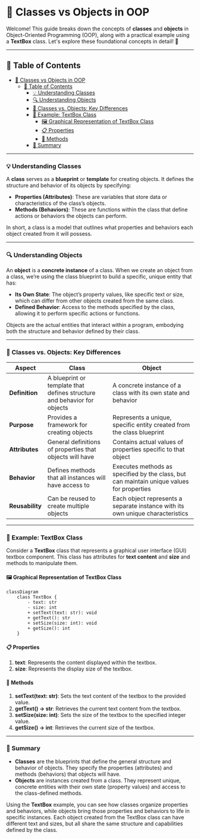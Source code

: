 # 📘 Classes vs Objects in OOP

Welcome! This guide breaks down the concepts of **classes** and **objects** in Object-Oriented Programming (OOP), along with a practical example using a **TextBox** class. Let's explore these foundational concepts in detail! 🚀

---

## 📑 Table of Contents

- [📘 Classes vs Objects in OOP](#-classes-vs-objects-in-oop)
  - [📑 Table of Contents](#-table-of-contents)
    - [💡 Understanding Classes](#-understanding-classes)
    - [🔍 Understanding Objects](#-understanding-objects)
    - [🔄 Classes vs. Objects: Key Differences](#-classes-vs-objects-key-differences)
    - [📝 Example: TextBox Class](#-example-textbox-class)
      - [🖼️ Graphical Representation of TextBox Class](#️-graphical-representation-of-textbox-class)
      - [📋 Properties](#-properties)
      - [📌 Methods](#-methods)
    - [📜 Summary](#-summary)

---

### 💡 Understanding Classes

A **class** serves as a **blueprint** or **template** for creating objects. It defines the structure and behavior of its objects by specifying:

- **Properties (Attributes)**: These are variables that store data or characteristics of the class’s objects.
- **Methods (Behaviors)**: These are functions within the class that define actions or behaviors the objects can perform.

In short, a class is a model that outlines what properties and behaviors each object created from it will possess.

---

### 🔍 Understanding Objects

An **object** is a **concrete instance** of a class. When we create an object from a class, we’re using the class blueprint to build a specific, unique entity that has:

- **Its Own State**: The object’s property values, like specific text or size, which can differ from other objects created from the same class.
- **Defined Behavior**: Access to the methods specified by the class, allowing it to perform specific actions or functions.

Objects are the actual entities that interact within a program, embodying both the structure and behavior defined by their class.

---

### 🔄 Classes vs. Objects: Key Differences

| Aspect               | Class                                                                                       | Object                                                                                          |
|----------------------|---------------------------------------------------------------------------------------------|-------------------------------------------------------------------------------------------------|
| **Definition**       | A blueprint or template that defines structure and behavior for objects                     | A concrete instance of a class with its own state and behavior                                  |
| **Purpose**          | Provides a framework for creating objects                                                   | Represents a unique, specific entity created from the class blueprint                           |
| **Attributes**       | General definitions of properties that objects will have                                    | Contains actual values of properties specific to that object                                    |
| **Behavior**         | Defines methods that all instances will have access to                                      | Executes methods as specified by the class, but can maintain unique values for properties       |
| **Reusability**      | Can be reused to create multiple objects                                                    | Each object represents a separate instance with its own unique characteristics                  |

---

### 📝 Example: TextBox Class

Consider a **TextBox** class that represents a graphical user interface (GUI) textbox component. This class has attributes for **text content** and **size** and methods to manipulate them.

#### 🖼️ Graphical Representation of TextBox Class

```mermaid
classDiagram
    class TextBox {
        - text: str
        - size: int
        + setText(text: str): void
        + getText(): str
        + setSize(size: int): void
        + getSize(): int
    }
```

#### 📋 Properties

1. **text**: Represents the content displayed within the textbox.
2. **size**: Represents the display size of the textbox.

#### 📌 Methods

1. **setText(text: str)**: Sets the text content of the textbox to the provided value.
2. **getText() -> str**: Retrieves the current text content from the textbox.
3. **setSize(size: int)**: Sets the size of the textbox to the specified integer value.
4. **getSize() -> int**: Retrieves the current size of the textbox.

---

### 📜 Summary

- **Classes** are the blueprints that define the general structure and behavior of objects. They specify the properties (attributes) and methods (behaviors) that objects will have.
- **Objects** are instances created from a class. They represent unique, concrete entities with their own state (property values) and access to the class-defined methods.

Using the **TextBox** example, you can see how classes organize properties and behaviors, while objects bring those properties and behaviors to life in specific instances. Each object created from the TextBox class can have different text and sizes, but all share the same structure and capabilities defined by the class.
